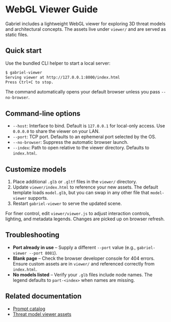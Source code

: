 # WebGL Viewer Guide

Gabriel includes a lightweight WebGL viewer for exploring 3D threat models and architectural
concepts. The assets live under `viewer/` and are served as static files.

## Quick start

Use the bundled CLI helper to start a local server:

```bash
$ gabriel-viewer
Serving viewer at http://127.0.0.1:8000/index.html
Press Ctrl+C to stop.
```

The command automatically opens your default browser unless you pass `--no-browser`.

## Command-line options

- `--host`: Interface to bind. Default is `127.0.0.1` for local-only access. Use `0.0.0.0`
  to share the viewer on your LAN.
- `--port`: TCP port. Defaults to an ephemeral port selected by the OS.
- `--no-browser`: Suppress the automatic browser launch.
- `--index`: Path to open relative to the viewer directory. Defaults to `index.html`.

## Customize models

1. Place additional `.glb` or `.gltf` files in the `viewer/` directory.
2. Update `viewer/index.html` to reference your new assets. The default template loads
   `model.glb`, but you can swap in any other file that `model-viewer` supports.
3. Restart `gabriel-viewer` to serve the updated scene.

For finer control, edit `viewer/viewer.js` to adjust interaction controls, lighting,
and metadata legends. Changes are picked up on browser refresh.

## Troubleshooting

- **Port already in use** – Supply a different `--port` value (e.g., `gabriel-viewer --port 8081`).
- **Blank page** – Check the browser developer console for 404 errors. Ensure custom assets are in
  `viewer/` and referenced correctly from `index.html`.
- **No models listed** – Verify your `.glb` files include node names. The legend defaults to
  `part-<index>` when names are missing.

## Related documentation

- [Prompt catalog](../prompts/codex/README.md)
- [Threat model viewer assets](../../viewer/)
